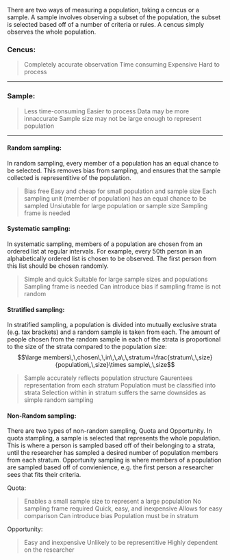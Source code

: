 There are two ways of measuring a population, taking a cencus or a sample. A sample involves observing a subset of the population, the subset is selected based off of a number of criteria or rules. A cencus simply observes the whole population.

### Cencus:
>Completely accurate observation
>Time consuming
>Expensive
>Hard to process

----------------------------

### Sample:

>Less time-consuming
>Easier to process
>Data may be more innaccurate
>Sample size may not be large enough to represent population

---------------

#### Random sampling:

In random sampling, every member of a population has an equal chance to be selected. This removes bias from sampling, and ensures that the sample collected is representitive of the population.

>Bias free
>Easy and cheap for small population and sample size
>Each sampling unit (member of population) has an equal chance to be sampled 
>Unsiutable for large population or sample size
>Sampling frame is needed 

#### Systematic sampling:

In systematic sampling, members of a population are chosen from an ordered list at regular intervals. For example, every 50th person in an alphabetically ordered list is chosen to be observed. The first person from this list should be chosen randomly.

>Simple and quick
>Suitable for large sample sizes and populations
>Sampling frame is needed
>Can introduce bias if sampling frame is not random

#### Stratified sampling:

In stratified sampling, a population is divided into mutually exclusive strata (e.g. tax brackets) and a random sample is taken from each. The amount of people chosen from the random sample in each of the strata is proportional to the size of the strata compared to the population size:
$$\large members\,\,chosen\,\,in\,\,a\,\,stratum=\frac{stratum\,\,size}{population\,\,size}\times sample\,\,size$$
>Sample accurately reflects population structure
>Gaurentees representation from each stratum
>Population must be classified into strata
>Selection within in stratum suffers the same downsides as simple random sampling

#### Non-Random sampling:

There are two types of non-random sampling, Quota and Opportunity. In quota stampling, a sample is selected that represents the whole population. This is where a person is sampled based off of their belonging to a strata, until the researcher has sampled a desired number of population members from each stratum. Opportunity sampling is where members of a population are sampled based off of convienience, e.g. the first person a researcher sees that fits their criteria.

Quota:
>Enables a small sample size to represent a large population
>No sampling frame required
>Quick, easy, and inexpensive
>Allows for easy comparison
>Can introduce bias
>Population must be in stratum

Opportunity:
>Easy and inexpensive
>Unlikely to be representitive
>Highly dependent on the researcher